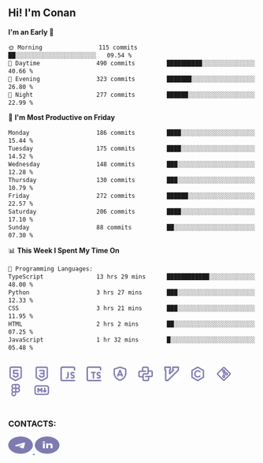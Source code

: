 ## Hi! I'm Conan

<!--START_SECTION:waka-->
**I'm an Early 🐤** 

```text
🌞 Morning                115 commits         ██░░░░░░░░░░░░░░░░░░░░░░░   09.54 % 
🌆 Daytime                490 commits         ██████████░░░░░░░░░░░░░░░   40.66 % 
🌃 Evening                323 commits         ███████░░░░░░░░░░░░░░░░░░   26.80 % 
🌙 Night                  277 commits         ██████░░░░░░░░░░░░░░░░░░░   22.99 % 
```
📅 **I'm Most Productive on Friday** 

```text
Monday                   186 commits         ████░░░░░░░░░░░░░░░░░░░░░   15.44 % 
Tuesday                  175 commits         ████░░░░░░░░░░░░░░░░░░░░░   14.52 % 
Wednesday                148 commits         ███░░░░░░░░░░░░░░░░░░░░░░   12.28 % 
Thursday                 130 commits         ███░░░░░░░░░░░░░░░░░░░░░░   10.79 % 
Friday                   272 commits         ██████░░░░░░░░░░░░░░░░░░░   22.57 % 
Saturday                 206 commits         ████░░░░░░░░░░░░░░░░░░░░░   17.10 % 
Sunday                   88 commits          ██░░░░░░░░░░░░░░░░░░░░░░░   07.30 % 
```


📊 **This Week I Spent My Time On** 

```text
💬 Programming Languages: 
TypeScript               13 hrs 29 mins      ████████████░░░░░░░░░░░░░   48.00 % 
Python                   3 hrs 27 mins       ███░░░░░░░░░░░░░░░░░░░░░░   12.33 % 
CSS                      3 hrs 21 mins       ███░░░░░░░░░░░░░░░░░░░░░░   11.95 % 
HTML                     2 hrs 2 mins        ██░░░░░░░░░░░░░░░░░░░░░░░   07.25 % 
JavaScript               1 hr 32 mins        █░░░░░░░░░░░░░░░░░░░░░░░░   05.48 % 
```


<!--END_SECTION:waka-->


<br>

<div align="left">
  <img src="icons/skills/html.svg" height="30" alt="html5"/>
  <img width="15"/>
  <img src="icons/skills/css.svg" height="30" alt="css"/>
    <img width="15"/>
  <img src="icons/skills/javascript.svg" height="30" alt="javascript"/>
  <img width="15"/>
  <img src="icons/skills/typescript.svg" height="30" alt="typescript"/>
  <img width="15"/>
  <img src="icons/skills/angular.svg" height="30" alt="angular"/>
  <img width="15"/>
  <img src="icons/skills/python.svg" height="30" alt="python"/>
  <img width="15"/>
  <img src="icons/skills/vim.svg" height="30" alt="vim"  />
  <img width="15"/>
  <img src="icons/skills/c.svg" height="30" alt="c"/>
  <img width="15"/>
  <img src="icons/skills/git.svg" height="30" alt="git"/>
  <img width="15"/>
  <img src="icons/skills/figma.svg" height="30" alt="figma"/>
  <img width="15"/>
  <img src="icons/skills/markdown.svg" height="30" alt="markdown"/>
</div>

<br>


### CONTACTS:

<div align="left">
  <a href="https://t.me/gkkconan">
    <img src="icons/contacts/telegram.svg" width="50" height="35" alt="telegram"/>
  </a>
  <a href="https://www.linkedin.com/in/gkkconan">
    <img src="icons/contacts/linkedin.svg" width="50" height="35" alt="linkedin"/>
  </a>
</div>

